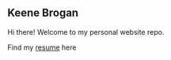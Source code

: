 ## Keene Brogan

Hi there! Welcome to my personal website repo. 

Find my [resume]('assets/Brogan_Resume_2025_02_01.pdf') here
